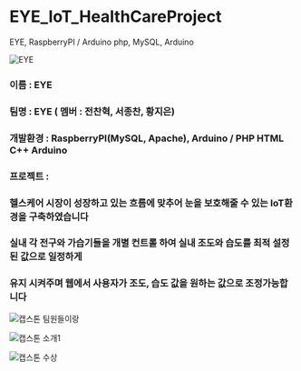 # EYE_IoT_HealthCareProject
EYE, RaspberryPI / Arduino
php, MySQL, Arduino

![EYE](https://user-images.githubusercontent.com/34766471/117854668-acf4f180-b2c4-11eb-9016-501967115b9c.png)


 ### 이름 : EYE
 ### 팀명 : EYE ( 멤버 : 전찬혁, 서종찬, 황지은)
 ### 개발환경 : RaspberryPI(MySQL, Apache), Arduino / PHP HTML C++ Arduino
 ### 프로젝트 : 
 ### 헬스케어 시장이 성장하고 있는 흐름에 맞추어 눈을 보호해줄 수 있는 IoT환경을 구축하였습니다
 ### 실내 각 전구와 가습기들을 개별 컨트롤 하여 실내 조도와 습도를 최적 설정된 값으로 일정하게
 ### 유지 시켜주며 웹에서 사용자가 조도, 습도 값을 원하는 값으로 조정가능합니다

![캡스톤 팀원들이랑](https://user-images.githubusercontent.com/34766471/117854907-e75e8e80-b2c4-11eb-93ce-2f62d723c7bf.jpg)

![캡스톤 소개1](https://user-images.githubusercontent.com/34766471/117858219-9cdf1100-b2c8-11eb-9d19-9c64c3246e03.jpg)

![캡스톤 수상](https://user-images.githubusercontent.com/34766471/117858227-9ea8d480-b2c8-11eb-9864-25afc3ac8b11.jpg)
